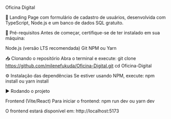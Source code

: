 Oficina Digital

🚀 Landing Page com formulário de cadastro de usuários, desenvolvida com TypeScript, Node.js e um banco de dados SQL gratuito.

📌 Pré-requisitos
Antes de começar, certifique-se de ter instalado em sua máquina:

Node.js (versão LTS recomendada)
Git
NPM ou Yarn

📥 Clonando o repositório
Abra o terminal e execute: git clone https://github.com/milenefukuda/Oficina-Digital.git
cd Oficina-Digital

⚙️ Instalação das dependências
Se estiver usando NPM, execute: npm install ou yarn install

▶️ Rodando o projeto

Frontend (Vite/React)
Para iniciar o frontend: npm run dev ou yarn dev

O frontend estará disponível em:
http://localhost:5173
